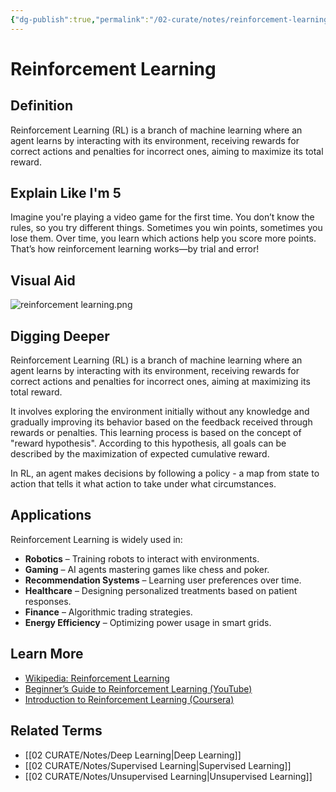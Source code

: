 ```yaml
---
{"dg-publish":true,"permalink":"/02-curate/notes/reinforcement-learning/","title":"Reinforcement Learning","tags":["ai","machine-learning"]}
---
```


# Reinforcement Learning

## **Definition**  
Reinforcement Learning (RL) is a branch of machine learning where an agent learns by interacting with its environment, receiving rewards for correct actions and penalties for incorrect ones, aiming to maximize its total reward.

## **Explain Like I'm 5**  
Imagine you're playing a video game for the first time. You don’t know the rules, so you try different things. Sometimes you win points, sometimes you lose them. Over time, you learn which actions help you score more points. That’s how reinforcement learning works—by trial and error!

## **Visual Aid**  
![reinforcement learning.png](/img/user/04%20META/Assets/reinforcement%20learning.png)

## **Digging Deeper**
Reinforcement Learning (RL) is a branch of machine learning where an agent learns by interacting with its environment, receiving rewards for correct actions and penalties for incorrect ones, aiming at maximizing its total reward. 

It involves exploring the environment initially without any knowledge and gradually improving its behavior based on the feedback received through rewards or penalties. This learning process is based on the concept of "reward hypothesis". According to this hypothesis, all goals can be described by the maximization of expected cumulative reward.

In RL, an agent makes decisions by following a policy - a map from state to action that tells it what action to take under what circumstances.

## **Applications**  
Reinforcement Learning is widely used in:  
- **Robotics** – Training robots to interact with environments.  
- **Gaming** – AI agents mastering games like chess and poker.  
- **Recommendation Systems** – Learning user preferences over time.  
- **Healthcare** – Designing personalized treatments based on patient responses.  
- **Finance** – Algorithmic trading strategies.  
- **Energy Efficiency** – Optimizing power usage in smart grids. 

## **Learn More**  
- [Wikipedia: Reinforcement Learning](https://en.wikipedia.org/wiki/Reinforcement_learning)  
- [Beginner’s Guide to Reinforcement Learning (YouTube)](https://www.youtube.com/results?search_query=reinforcement+learning+for+beginners)  
- [Introduction to Reinforcement Learning (Coursera)](https://www.coursera.org/learn/reinforcement-learning)  

## **Related Terms**  
- [[02 CURATE/Notes/Deep Learning\|Deep Learning]]  
- [[02 CURATE/Notes/Supervised Learning\|Supervised Learning]]  
- [[02 CURATE/Notes/Unsupervised Learning\|Unsupervised Learning]]  